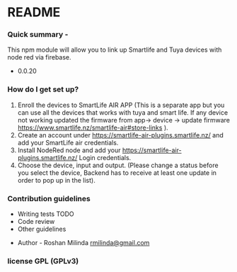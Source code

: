 # README

### Quick summary -

This npm module will allow you to link up Smartlife and Tuya devices with node red via firebase.

- 0.0.20

### How do I get set up?

1. Enroll the devices to SmartLife AIR APP (This is a separate app but you can use all the devices that works with tuya and smart life. If any device not working updated the firmware from app-> device -> update firmware https://www.smartlife.nz/smartlife-air#store-links ).
2. Create an account under https://smartlife-air-plugins.smartlife.nz/ and add your SmartLife air credentials.
3. Install NodeRed node and add your https://smartlife-air-plugins.smartlife.nz/ Login credentials.
4. Choose the device, input and output. (Please change a status before you select the device, Backend has to receive at least one update in order to pop up in the list).

### Contribution guidelines

- Writing tests TODO
- Code review
- Other guidelines

* Author - Roshan Milinda rmilinda@gmail.com

### license GPL (GPLv3)
